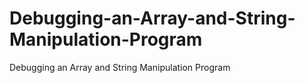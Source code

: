 # Debugging-an-Array-and-String-Manipulation-Program
Debugging an Array and String Manipulation Program
